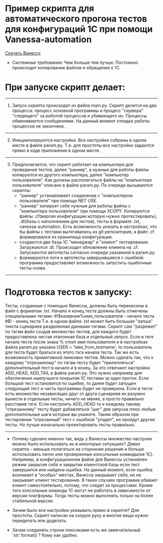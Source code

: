 # Пример скрипта для автоматического прогона тестов для конфигураций 1С при помощи Vanessa-automation
[Скачать Ванессу](https://github.com/Pr-Mex/vanessa-automation)

* Системные требования:
	  Чем больше тем лучше.
	  Постоянно происходит копирование файлов и обращение к 1С.

# При запуске скрипт делает:
---
1. Запуск скрипта происходит из файла main.py. Скрипт делится на два процесса: процесс основной программы и процесс "сервера" "следящего" за работой процессов и убивающего их. Процессы обмениваются сообщениями. На данный момент отладка работы процессов не закончена.
---
2. Инициализируются настройки. Все настройки собраны в одном месте в файле param.py. Т.е. для простоты все настройки задаются прямо в коде приложения в одном месте.
---
3. Предполагается, что скрипт работает на компьютере для проведения тестов, далее "раннер", а нужные для работы файлы копируются из другого компьютера, далее "компьютер пользователя". Как должны располагаться файлы на "компьютере пользователя" описано в файле param.py.
По очереди вызываются скрипты:
   * "раннер" устанавливает соединение с "компьютером пользователя" при помощи NET USE.
   * "раннер" копирует себе нужные для работы файлы с "компьютера пользователя" при помощи XCOPY. Копируются файлы .cf(версия конфигурации которую нужно протестировать), .dt(базы с наполнением для тестов), тесты в формате .txt, vanessa-automation. Есть возможность указать в настройках, что бы файлы с тестами вытягивались из git репозитория, а файл .cf формировался из хранилища конфигурации.
   * создаются две базы 1С "менеджер" и "клиент" тестирования. Загружаются .dt. Происходит обновление клиента на .cf. Запускаются автотесты согласно очереди указанной в param.py.
   * формируются логи и автотесты завершившиеся с ошибкой. программа предоставляет возможность запустить ошибочные тесты снова.
---

# Подготовка тестов к запуску:

Тесты, созданные с помощью Ванессы, должны быть перенесены в файл с форматом .txt. Начало и конец теста должны быть отмечены специальными тегами:
#!$название%имя_пользователя - начало теста
#$! - конец теста
Т.е. в одном файле .txt может быть большая "лапша" текста сценариев разделенная данными тэгами. Скрипт сам "разрежет" по тэгам файл создав множество тестов, для каждого будет предоставлена чистая эталонная база и отдельный запуск. Если в теге начала теста после знака % стоит имя пользователя и в настройках файла param.py указано USER = 'take_from_testname', то пользователь для теста будет браться из этого тэга начала теста.
	Так же есть возможность примитивной линковки тестов. Можно сделать так, что к каждому "отрезанному" по тэгам тесту будет "прилепляться" дополнительный тест в начало и в конец. За это отвечают настройки ADD_HEAD, ADD_TAIL в файле param.py. Это нужно например для обеспечения наилучшего покрытия 1С тестами за один прогон. Если большой тест остановится по ошибке, то далее будет запущен следующий тест и часть программы будет не проверена. Если в тесте есть множество независящих друг от друга сценариев их разумно вынести в отдельные тесты, ничего не меняя, а просто правильно расставив тэги. Если настроить ADD_HEAD то к каждому такому "отрезанному" тесту будет добавляться "шаг" для запуска плюс любые дополнительные шаги которые вы укажите. 
Таким образом при тестировнии "отрезанный" тест с ошибкой "упадет", но пройдут другие тесты. Но лучше изначально проектировать тесты правильно.

---

* Почему сделано именно так, ведь у Ванессы множество настроек можно было использовать их в некоторых ситуациях?
  	 Девиз скрипта - меньше полагаться на сторонние решения и больше использовать питон или проверенные консольные команды(не 1С). Например, в конфигурационном файле для Ванессы установлен режим закрытия себя и закрытия клиентской базы если тест завершился или найдена ошибка. На данный момент, если ошибка возникает в "особых" местах, Ванесса закрывает себя, но не закрывает клиент тестирования. В таких случаях программа убивает клиент самостоятельно, потому, что следит за процессами. Кроме того консольные команды 1С могут не работать в зависимости от версии платформы. Тогда тесты можно выполнять только на более стабильной версии.

* Зачем было все настройки указывать прямо в скрипте?
  	Для простоты. Скрипт написан на скорую руку и многие вещи нужно переделать или доделать.

* Зачем соединять строки плюсиками есть же замечательный 'str'.format() ?
  	Кому как удобно.





